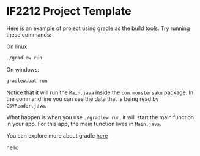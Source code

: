 # IF2212 Project Template

Here is an example of project using gradle as the build tools.
Try running these commands:

On linux:
```bash
./gradlew run
```

On windows:
```cmd
gradlew.bat run
```

Notice that it will run the `Main.java` inside the `com.monstersaku` package.
In the command line you can see the data that is being read by `CSVReader.java`.

What happen is when you use `./gradlew run`, it will start the main function in your app.
For this app, the main function lives in `Main.java`.

You can explore more about gradle [here](https://guides.gradle.org/creating-new-gradle-builds/)

hello